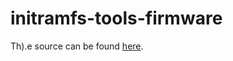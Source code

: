 # initramfs-tools-firmware

Th).e source can be found [here](https://github.com/Celliwig/Lenovo-Yoga-c630/tree/master/initramfs-tools-firmware).
